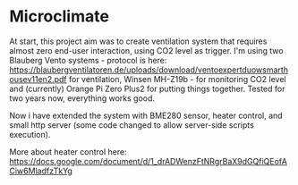 # Microclimate

At start, this project aim was to create ventilation system that requires almost zero end-user interaction, using CO2 level as trigger.
I'm using two Blauberg Vento systems - protocol is here:
https://blaubergventilatoren.de/uploads/download/ventoexpertduowsmarthousev11en2.pdf
for ventilation, Winsen MH-Z19b - for monitoring CO2 level and (currently) Orange Pi Zero Plus2 for putting things together.
Tested for  two years now, everything works good.

Now i have extended the system with BME280 sensor, heater control, and small http server (some code changed to allow server-side scripts execution).

More about heater control here:
https://docs.google.com/document/d/1_drADWenzFtNRgrBaX9dGQfiQEofACiw6MladfzTkYg
